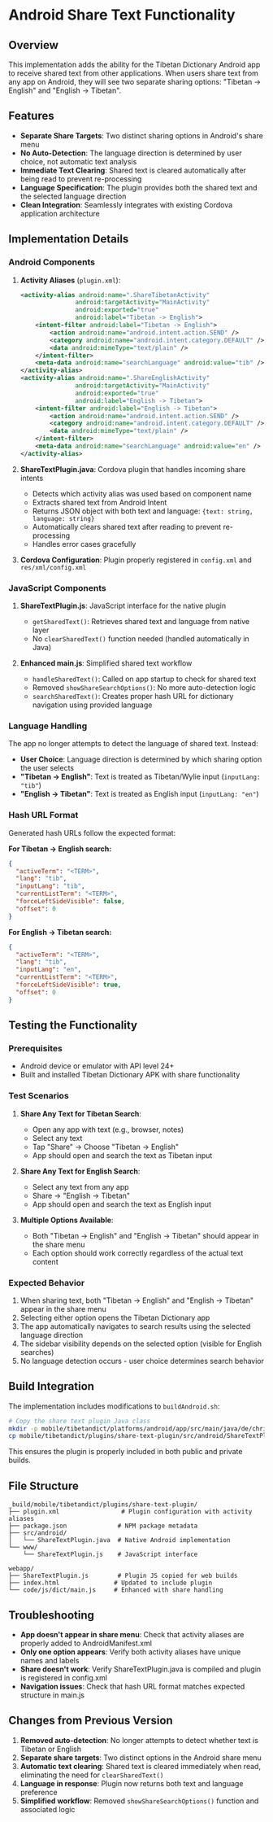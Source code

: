 # Android Share Text Functionality

## Overview

This implementation adds the ability for the Tibetan Dictionary Android app to receive shared text from other applications. When users share text from any app on Android, they will see two separate sharing options: "Tibetan -> English" and "English -> Tibetan".

## Features

- **Separate Share Targets**: Two distinct sharing options in Android's share menu
- **No Auto-Detection**: The language direction is determined by user choice, not automatic text analysis
- **Immediate Text Clearing**: Shared text is cleared automatically after being read to prevent re-processing
- **Language Specification**: The plugin provides both the shared text and the selected language direction
- **Clean Integration**: Seamlessly integrates with existing Cordova application architecture

## Implementation Details

### Android Components

1. **Activity Aliases** (`plugin.xml`):
   ```xml
   <activity-alias android:name=".ShareTibetanActivity"
                  android:targetActivity="MainActivity"
                  android:exported="true"
                  android:label="Tibetan -> English">
       <intent-filter android:label="Tibetan -> English">
           <action android:name="android.intent.action.SEND" />
           <category android:name="android.intent.category.DEFAULT" />
           <data android:mimeType="text/plain" />
       </intent-filter>
       <meta-data android:name="searchLanguage" android:value="tib" />
   </activity-alias>
   <activity-alias android:name=".ShareEnglishActivity"
                  android:targetActivity="MainActivity"
                  android:exported="true"
                  android:label="English -> Tibetan">
       <intent-filter android:label="English -> Tibetan">
           <action android:name="android.intent.action.SEND" />
           <category android:name="android.intent.category.DEFAULT" />
           <data android:mimeType="text/plain" />
       </intent-filter>
       <meta-data android:name="searchLanguage" android:value="en" />
   </activity-alias>
   ```

2. **ShareTextPlugin.java**: Cordova plugin that handles incoming share intents
   - Detects which activity alias was used based on component name
   - Extracts shared text from Android Intent
   - Returns JSON object with both text and language: `{text: string, language: string}`
   - Automatically clears shared text after reading to prevent re-processing
   - Handles error cases gracefully

3. **Cordova Configuration**: Plugin properly registered in `config.xml` and `res/xml/config.xml`

### JavaScript Components

1. **ShareTextPlugin.js**: JavaScript interface for the native plugin
   - `getSharedText()`: Retrieves shared text and language from native layer
   - No `clearSharedText()` function needed (handled automatically in Java)

2. **Enhanced main.js**: Simplified shared text workflow
   - `handleSharedText()`: Called on app startup to check for shared text
   - Removed `showShareSearchOptions()`: No more auto-detection logic
   - `searchSharedText()`: Creates proper hash URL for dictionary navigation using provided language

### Language Handling

The app no longer attempts to detect the language of shared text. Instead:

- **User Choice**: Language direction is determined by which sharing option the user selects
- **"Tibetan -> English"**: Text is treated as Tibetan/Wylie input (`inputLang: "tib"`)
- **"English -> Tibetan"**: Text is treated as English input (`inputLang: "en"`)

### Hash URL Format

Generated hash URLs follow the expected format:

**For Tibetan -> English search:**
```json
{
  "activeTerm": "<TERM>",
  "lang": "tib",
  "inputLang": "tib", 
  "currentListTerm": "<TERM>",
  "forceLeftSideVisible": false,
  "offset": 0
}
```

**For English -> Tibetan search:**
```json
{
  "activeTerm": "<TERM>",
  "lang": "tib",
  "inputLang": "en",
  "currentListTerm": "<TERM>", 
  "forceLeftSideVisible": true,
  "offset": 0
}
```

## Testing the Functionality

### Prerequisites
- Android device or emulator with API level 24+
- Built and installed Tibetan Dictionary APK with share functionality

### Test Scenarios

1. **Share Any Text for Tibetan Search**:
   - Open any app with text (e.g., browser, notes)
   - Select any text
   - Tap "Share" → Choose "Tibetan -> English"
   - App should open and search the text as Tibetan input

2. **Share Any Text for English Search**:
   - Select any text from any app
   - Share → "English -> Tibetan"
   - App should open and search the text as English input

3. **Multiple Options Available**:
   - Both "Tibetan -> English" and "English -> Tibetan" should appear in the share menu
   - Each option should work correctly regardless of the actual text content

### Expected Behavior

1. When sharing text, both "Tibetan -> English" and "English -> Tibetan" appear in the share menu
2. Selecting either option opens the Tibetan Dictionary app
3. The app automatically navigates to search results using the selected language direction
4. The sidebar visibility depends on the selected option (visible for English searches)
5. No language detection occurs - user choice determines search behavior

## Build Integration

The implementation includes modifications to `buildAndroid.sh`:

```bash
# Copy the share text plugin Java class
mkdir -p mobile/tibetandict/platforms/android/app/src/main/java/de/christian_steinert/tibetandict/
cp mobile/tibetandict/plugins/share-text-plugin/src/android/ShareTextPlugin.java mobile/tibetandict/platforms/android/app/src/main/java/de/christian_steinert/tibetandict/
```

This ensures the plugin is properly included in both public and private builds.

## File Structure

```
_build/mobile/tibetandict/plugins/share-text-plugin/
├── plugin.xml                 # Plugin configuration with activity aliases
├── package.json              # NPM package metadata
├── src/android/
│   └── ShareTextPlugin.java  # Native Android implementation
└── www/
    └── ShareTextPlugin.js    # JavaScript interface

webapp/
├── ShareTextPlugin.js        # Plugin JS copied for web builds
├── index.html               # Updated to include plugin
└── code/js/dict/main.js     # Enhanced with share handling
```

## Troubleshooting

- **App doesn't appear in share menu**: Check that activity aliases are properly added to AndroidManifest.xml
- **Only one option appears**: Verify both activity aliases have unique names and labels
- **Share doesn't work**: Verify ShareTextPlugin.java is compiled and plugin is registered in config.xml
- **Navigation issues**: Check that hash URL format matches expected structure in main.js

## Changes from Previous Version

1. **Removed auto-detection**: No longer attempts to detect whether text is Tibetan or English
2. **Separate share targets**: Two distinct options in the Android share menu
3. **Automatic text clearing**: Shared text is cleared immediately when read, eliminating the need for `clearSharedText()`
4. **Language in response**: Plugin now returns both text and language preference
5. **Simplified workflow**: Removed `showShareSearchOptions()` function and associated logic